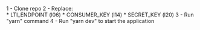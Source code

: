 1 - Clone repo
2 - Replace:    
    * LTI_ENDPOINT (l06)
    * CONSUMER_KEY (l14)
    * SECRET_KEY (l20)
3 - Run "yarn" command
4 - Run "yarn dev" to start the application